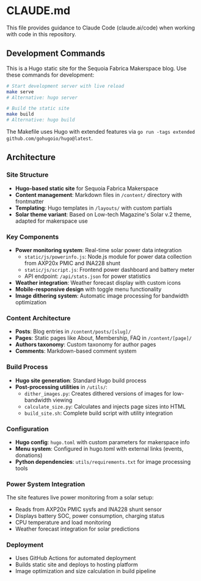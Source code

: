 # CLAUDE.md

This file provides guidance to Claude Code (claude.ai/code) when working with code in this repository.

## Development Commands

This is a Hugo static site for the Sequoia Fabrica Makerspace blog. Use these commands for development:

```bash
# Start development server with live reload
make serve
# Alternative: hugo server

# Build the static site
make build
# Alternative: hugo build
```

The Makefile uses Hugo with extended features via `go run -tags extended github.com/gohugoio/hugo@latest`.

## Architecture

### Site Structure
- **Hugo-based static site** for Sequoia Fabrica Makerspace
- **Content management**: Markdown files in `/content/` directory with frontmatter
- **Templating**: Hugo templates in `/layouts/` with custom partials
- **Solar theme variant**: Based on Low-tech Magazine's Solar v.2 theme, adapted for makerspace use

### Key Components
- **Power monitoring system**: Real-time solar power data integration
  - `static/js/powerinfo.js`: Node.js module for power data collection from AXP20x PMIC and INA228 shunt
  - `static/js/script.js`: Frontend power dashboard and battery meter
  - API endpoint: `/api/stats.json` for power statistics
- **Weather integration**: Weather forecast display with custom icons
- **Mobile-responsive design** with toggle menu functionality
- **Image dithering system**: Automatic image processing for bandwidth optimization

### Content Architecture
- **Posts**: Blog entries in `/content/posts/[slug]/`
- **Pages**: Static pages like About, Membership, FAQ in `/content/[page]/`
- **Authors taxonomy**: Custom taxonomy for author pages
- **Comments**: Markdown-based comment system

### Build Process
- **Hugo site generation**: Standard Hugo build process
- **Post-processing utilities** in `/utils/`:
  - `dither_images.py`: Creates dithered versions of images for low-bandwidth viewing
  - `calculate_size.py`: Calculates and injects page sizes into HTML
  - `build_site.sh`: Complete build script with utility integration

### Configuration
- **Hugo config**: `hugo.toml` with custom parameters for makerspace info
- **Menu system**: Configured in hugo.toml with external links (events, donations)
- **Python dependencies**: `utils/requirements.txt` for image processing tools

### Power System Integration
The site features live power monitoring from a solar setup:
- Reads from AXP20x PMIC sysfs and INA228 shunt sensor
- Displays battery SOC, power consumption, charging status
- CPU temperature and load monitoring
- Weather forecast integration for solar predictions

### Deployment
- Uses GitHub Actions for automated deployment
- Builds static site and deploys to hosting platform
- Image optimization and size calculation in build pipeline